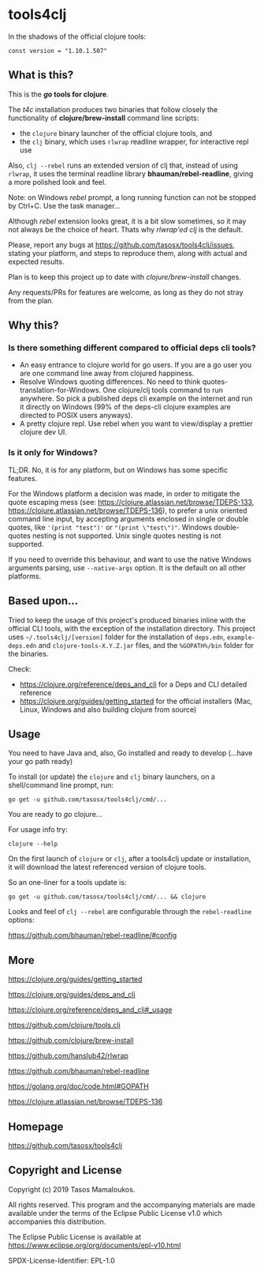 # tools4clj


In the shadows of the official clojure tools:

```
const version = "1.10.1.507"
```


## What is this?

This is the **_go_ tools for clojure**. 

The _t4c_ installation produces two binaries that follow closely the functionality of **clojure/brew-install** command line scripts:
- the `clojure` binary launcher of the official clojure tools, and
- the `clj` binary, which uses `rlwrap` readline wrapper, for interactive repl use

Also, `clj --rebel` runs an extended version of clj that, instead of using `rlwrap`, it uses the terminal readline library **bhauman/rebel-readline**, giving a more polished look and feel. 

Note: on Windows *rebel* prompt, a long running function can not be stopped by Ctrl+C. Use the task manager... 

Although *rebel* extension looks great, it is a bit slow sometimes, so it may not always be the choice of heart. Thats why *rlwrap'ed clj* is the default.

Please, report any bugs at https://github.com/tasosx/tools4clj/issues, stating your platform, and steps to reproduce them, along with actual and expected results.

Plan is to keep this project up to date with _clojure/brew-install_ changes. 

Any requests/PRs for features are welcome, as long as they do not stray from the plan.

## Why this?

### Is there something different compared to official deps cli tools?

- An easy entrance to clojure world for go users. If you are a go user you are one command line away from clojured happiness.
- Resolve Windows quoting differences. No need to think quotes-translation-for-Windows. One clojure/clj tools command to run anywhere. So pick a published deps cli example on the internet and run it directly on Windows (99% of the deps-cli clojure examples are directed to POSIX users anyways).
- A pretty clojure repl. Use rebel when you want to view/display a prettier clojure dev UI.

### Is it only for Windows?

TL;DR. No, it is for any platform, but on Windows has some specific features.

For the Windows platform a decision was made, in order to mitigate the quote escaping mess (see: https://clojure.atlassian.net/browse/TDEPS-133, https://clojure.atlassian.net/browse/TDEPS-136), to prefer a unix oriented command line input, by accepting arguments enclosed in single or double quotes, like `'(print "test")'` or `"(print \"test\")"`. Windows double-quotes nesting is not supported. Unix single quotes nesting is not supported.

If you need to override this behaviour, and want to use the native Windows arguments parsing, use `--native-args` option. It is the default on all other platforms.


## Based upon...

Tried to keep the usage of this project's produced binaries inline with the official CLI tools, with the exception of the installation directory. This project uses `~/.tools4clj/[version]` folder for the installation of `deps.edn`, `example-deps.edn` and `clojure-tools-X.Y.Z.jar` files, and the `%GOPATH%/bin` folder for the binaries.

Check:
- https://clojure.org/reference/deps_and_cli for a Deps and CLI detailed reference
- https://clojure.org/guides/getting_started for the official installers (Mac, Linux, Windows and also building clojure from source)


## Usage

You need to have Java and, also, Go installed and ready to develop (...have your go path ready)

To install (or update) the `clojure` and `clj` binary launchers, on a shell/command line prompt, run:
```
go get -u github.com/tasosx/tools4clj/cmd/...
```

You are ready to _go_ clojure... 

For usage info try:
```
clojure --help
```

On the first launch of `clojure` or `clj`, after a tools4clj update or installation, it will download the latest referenced version of clojure tools. 

So an one-liner for a tools update is:
```
go get -u github.com/tasosx/tools4clj/cmd/... && clojure
```

Looks and feel of `clj --rebel` are configurable through the `rebel-readline` options:

https://github.com/bhauman/rebel-readline/#config


## More

https://clojure.org/guides/getting_started

https://clojure.org/guides/deps_and_cli

https://clojure.org/reference/deps_and_cli#_usage

https://github.com/clojure/tools.cli

https://github.com/clojure/brew-install

https://github.com/hanslub42/rlwrap

https://github.com/bhauman/rebel-readline

https://golang.org/doc/code.html#GOPATH

https://clojure.atlassian.net/browse/TDEPS-136


## Homepage

https://github.com/tasosx/tools4clj


## Copyright and License

Copyright (c) 2019 Tasos Mamaloukos.

All rights reserved. This program and the accompanying materials 
are made available under the terms of the Eclipse Public License v1.0
which accompanies this distribution.

The Eclipse Public License is available at
    https://www.eclipse.org/org/documents/epl-v10.html

SPDX-License-Identifier: EPL-1.0